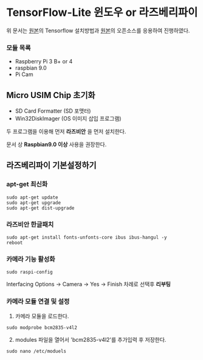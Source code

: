 # TensorFlow-Lite 윈도우 or 라즈베리파이
위 문서는 [원본](https://github.com/EdjeElectronics/TensorFlow-Lite-Object-Detection-on-Android-and-Raspberry-Pi/blob/master/Raspberry_Pi_Guide.md)의 Tensorflow 설치방법과 [원본](https://github.com/ahmetozlu/tensorflow_object_counting_api)의 오픈소스를 응용하여 진행하였다.

### 모듈 목록
* Raspberry Pi 3 B+ or 4
* raspbian 9.0
* Pi Cam

## Micro USIM Chip 초기화
* SD Card Formatter (SD 포맷터)
* Win32DiskImager (OS 이미지 삽입 프로그램)

두 프로그램을 이용해 먼저 **라즈비안** 을 먼저 설치한다.

문서 상 **Raspbian9.0 이상** 사용을 권장한다.


## 라즈베리파이 기본설정하기
### apt-get 최신화
```
sudo apt-get update
sudo apt-get upgrade
sudo apt-get dist-upgrade
```

### 라즈비안 한글패치
```
sudo apt-get install fonts-unfonts-core ibus ibus-hangul -y
reboot
```

### 카메라 기능 활성화
```
sudo raspi-config
```
Interfacing Options -> Camera -> Yes -> Finish 차례로 선택후 **리부팅**

### 카메라 모듈 연결 및 설정
1. 카메라 모듈을 로드한다.
```
sudo modprobe bcm2835-v4l2
```
2. modules 파일을 열어서 'bcm2835-v4l2'를 추가입력 후 저장한다.
```
sudo nano /etc/moduels
```
